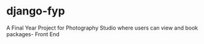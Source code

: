 # django-fyp
A Final Year Project for Photography Studio where users can view and book packages- Front End
